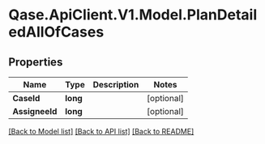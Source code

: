 # Qase.ApiClient.V1.Model.PlanDetailedAllOfCases

## Properties

Name | Type | Description | Notes
------------ | ------------- | ------------- | -------------
**CaseId** | **long** |  | [optional] 
**AssigneeId** | **long** |  | [optional] 

[[Back to Model list]](../../README.md#documentation-for-models) [[Back to API list]](../../README.md#documentation-for-api-endpoints) [[Back to README]](../../README.md)

